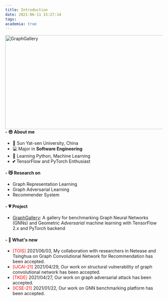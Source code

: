 ```yaml
---
title: Introduction
date: 2021-06-11 15:27:14
tags:
academia: true
---
```


<img align="right" height="300px" width="520px" alt="GraphGallery" src="/img/GraphGallery.svg" />

#### - 😎 About me
- 🏫 Sun Yat-sen University, China
- 💻 Major in **Software Engineering**
- 🥀 Learning Python, Machine Learning
- 💕 TensorFlow and PyTorch Enthusiast

#### - 😼 Research on

+ Graph Representation Learning
+ Graph Adversarial Learning
+ Recommender System

#### - 💗 Project
+ [GraphGallery](https://github.com/EdisonLeeeee/GraphGallery): A gallery for benchmarking Graph Neural Networks (GNNs) and Geometric *Adversarial* machine learning with TensorFlow 2.x and PyTorch backend

#### - 💨 What's new

* <font color=red>[TOIS]</font> 2021/06/03, My collaboration with researchers in Netease and Tsinghua on Graph Convolutional Network for Recommendation has been accepted.
* <font color=red>[IJCAI-21]</font> 2021/04/29, Our work on structural vulnerability of graph convolutional network has been accepted.
* <font color=red>[TKDE]</font> 2021/04/27, Our work on graph adversarial attack has been accepted.
* <font color=red>[ICSE-21]</font> 2021/01/22, Our work on GNN benchmarking platform has been accepted.



